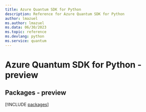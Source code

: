 ```yaml
---
title: Azure Quantum SDK for Python
description: Reference for Azure Quantum SDK for Python
author: lmazuel
ms.author: lmazuel
ms.data: 06/30/2023
ms.topic: reference
ms.devlang: python
ms.service: quantum
---
```

# Azure Quantum SDK for Python - preview
## Packages - preview
[!INCLUDE [packages](quantum-index.md)]